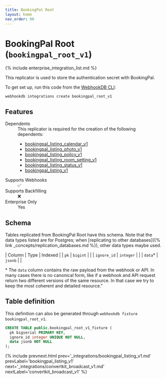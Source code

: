 ```yaml
---
title: BookingPal Root
layout: home
nav_order: 90
---
```


# BookingPal Root (`bookingpal_root_v1`)

{% include enterprise_integration_list.md %}


This replicator is used to store the authentication secret with BookingPal.

To get set up, run this code from the [WebhookDB CLI](https://webhookdb.com/terminal):
```
webhookdb integrations create bookingpal_root_v1
```

## Features

<dl>
<dt>Dependents</dt>
<dd>This replicator is required for the creation of the following dependents:
<ul>
<li><a href="{% link _integrations/bookingpal_listing_calendar_v1.md %}">bookingpal_listing_calendar_v1</a></li>
<li><a href="{% link _integrations/bookingpal_listing_photo_v1.md %}">bookingpal_listing_photo_v1</a></li>
<li><a href="{% link _integrations/bookingpal_listing_policy_v1.md %}">bookingpal_listing_policy_v1</a></li>
<li><a href="{% link _integrations/bookingpal_listing_room_setting_v1.md %}">bookingpal_listing_room_setting_v1</a></li>
<li><a href="{% link _integrations/bookingpal_listing_status_v1.md %}">bookingpal_listing_status_v1</a></li>
<li><a href="{% link _integrations/bookingpal_listing_v1.md %}">bookingpal_listing_v1</a></li>
</ul>
</dd>

<dt>Supports Webhooks</dt>
<dd>✅</dd>
<dt>Supports Backfilling</dt>
<dd>❌</dd>
<dt>Enterprise Only</dt>
<dd>Yes</dd>

</dl>

## Schema

Tables replicated from BookingPal Root have this schema.
Note that the data types listed are for Postgres;
when [replicating to other databases]({% link _concepts/replication_databases.md %}),
other data types maybe used.

| Column | Type | Indexed |
| `pk` | `bigint` |  |
| `ignore_id` | `integer` |  |
| `data`* | `jsonb` |  |

<span class="fs-3">* The `data` column contains the raw payload from the webhook or API.
In many cases there is no canonical form, like if a webhook and API request return
two different versions of the same resource.
In that case we try to keep the most coherent and detailed resource."</span>

## Table definition

This definition can also be generated through `webhookdb fixture bookingpal_root_v1`.

```sql
CREATE TABLE public.bookingpal_root_v1_fixture (
  pk bigserial PRIMARY KEY,
  ignore_id integer UNIQUE NOT NULL,
  data jsonb NOT NULL
);
```

{% include prevnext.html prev='_integrations/bookingpal_listing_v1.md' prevLabel='bookingpal_listing_v1' next='_integrations/convertkit_broadcast_v1.md' nextLabel='convertkit_broadcast_v1' %}
